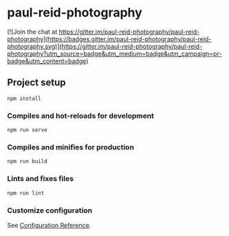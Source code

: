 # paul-reid-photography

[![Join the chat at https://gitter.im/paul-reid-photography/paul-reid-photography](https://badges.gitter.im/paul-reid-photography/paul-reid-photography.svg)](https://gitter.im/paul-reid-photography/paul-reid-photography?utm_source=badge&utm_medium=badge&utm_campaign=pr-badge&utm_content=badge)

## Project setup

```
npm install
```

### Compiles and hot-reloads for development

```
npm run serve
```

### Compiles and minifies for production

```
npm run build
```

### Lints and fixes files

```
npm run lint
```

### Customize configuration

See [Configuration Reference](https://cli.vuejs.org/config/).
